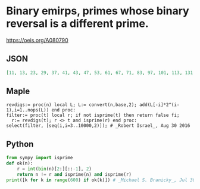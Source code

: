# Binary emirps, primes whose binary reversal is a different prime\.
https://oeis.org/A080790
## JSON
```JSON
[11, 13, 23, 29, 37, 41, 43, 47, 53, 61, 67, 71, 83, 97, 101, 113, 131, 151, 163, 167, 173, 181, 193, 197, 199, 223, 227, 229, 233, 251, 263, 269, 277, 283, 307, 331, 337, 349, 353, 359, 373, 383, 409, 421, 431, 433, 449, 461, 463, 479, 487, 491, 503, 509, 521]
```
## Maple
```Maple
revdigs:= proc(n) local L; L:= convert(n,base,2); add(L[-i]*2^(i-1),i=1..nops(L)) end proc:
filter:= proc(t) local r; if not isprime(t) then return false fi;
  r:= revdigs(t); r <> t and isprime(r) end proc:
select(filter, [seq(i,i=3..10000,2)]); # _Robert Israel_, Aug 30 2016
```
## Python
```Python
from sympy import isprime
def ok(n):
    r = int(bin(n)[2:][::-1], 2)
    return n != r and isprime(n) and isprime(r)
print([k for k in range(600) if ok(k)]) # _Michael S. Branicky_, Jul 30 2022
```
